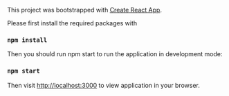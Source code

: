 This project was bootstrapped with [Create React App](https://github.com/facebook/create-react-app).


Please first install the required packages with 
### `npm install`

Then you should run npm start to run the application in development mode:
### `npm start`

Then visit [http://localhost:3000](http://localhost:3000) to view application in your browser.
